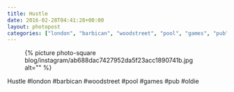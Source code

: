 ```yaml
---
title: Hustle
date: 2016-02-28T04:41:28+00:00
layout: photopost
categories: ["london", "barbican", "woodstreet", "pool", "games", "pub", "oldie", "photos", "instagram"]
---
```


<figure class="photo photo--square">
  {% picture photo-square blog/instagram/ab688dac7427952da5f23acc1890741b.jpg alt="" %}
</figure>

Hustle
#london #barbican #woodstreet #pool #games #pub #oldie

